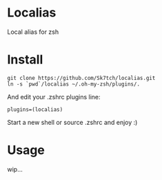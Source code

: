 # Localias
Local alias for zsh

# Install
```
git clone https://github.com/Sk7tch/localias.git
ln -s `pwd`/localias ~/.oh-my-zsh/plugins/.
```
And edit your .zshrc plugins line:
```
plugins=(localias)
```
Start a new shell or source .zshrc and enjoy :)

# Usage
wip...
